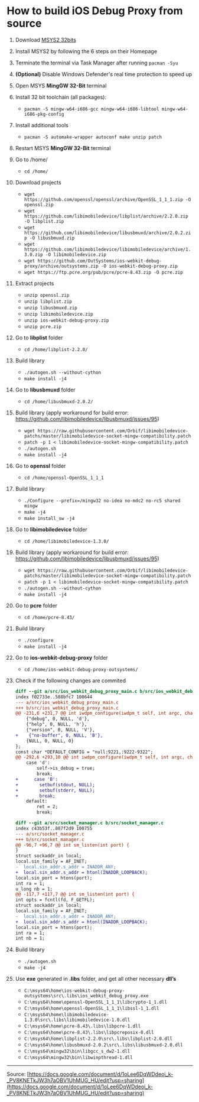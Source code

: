 # How to build iOS Debug Proxy from source

1. Download [MSYS2 32bits](http://www.msys2.org/)

2. Install MSYS2 by following the 6 steps on their Homepage

3. Terminate the terminal via Task Manager after running `pacman -Syu`

4. **(Optional)** Disable Windows Defender's real time protection to speed up

5. Open MSYS **MingGW 32-Bit** terminal

6. Install 32 bit toolchain (all packages):
    * `pacman -S mingw-w64-i686-gcc mingw-w64-i686-libtool mingw-w64-i686-pkg-config`

7. Install additional tools
    * `pacman -S automake-wrapper autoconf make unzip patch`

8. Restart MSYS **MingGW 32-Bit** terminal

9. Go to /home/
    * `cd /home/`

10. Download projects
    * `wget https://github.com/openssl/openssl/archive/OpenSSL_1_1_1.zip -O openssl.zip`
    * `wget https://github.com/libimobiledevice/libplist/archive/2.2.0.zip -O libplist.zip`
    * `wget https://github.com/libimobiledevice/libusbmuxd/archive/2.0.2.zip -O libusbmuxd.zip`
    * `wget https://github.com/libimobiledevice/libimobiledevice/archive/1.3.0.zip -O libimobiledevice.zip`
    * `wget https://github.com/OutSystems/ios-webkit-debug-proxy/archive/outsystems.zip -O ios-webkit-debug-proxy.zip`
    * `wget https://ftp.pcre.org/pub/pcre/pcre-8.43.zip -O pcre.zip`

11. Extract projects
    * `unzip openssl.zip`
    * `unzip libplist.zip`
    * `unzip libusbmuxd.zip`
    * `unzip libimobiledevice.zip`
    * `unzip ios-webkit-debug-proxy.zip`
    * `unzip pcre.zip`

12. Go to **libplist** folder
    * `cd /home/libplist-2.2.0/`

13. Build library
    * `./autogen.sh --without-cython`
    * `make install -j4`

14. Go to **libusbmuxd** folder
    * `cd /home/libusbmuxd-2.0.2/`

15. Build library (apply workaround for build error: https://github.com/libimobiledevice/libusbmuxd/issues/95)
	* `wget https://raw.githubusercontent.com/Orbif/libimobiledevice-patchs/master/libimobiledevice-socket-mingw-compatibility.patch`
	* `patch -p 1 < libimobiledevice-socket-mingw-compatibility.patch`
    * `./autogen.sh`
    * `make install -j4`

16. Go to **openssl** folder
    * `cd /home/openssl-OpenSSL_1_1_1`

17. Build library
    * `./Configure --prefix=/mingw32 no-idea no-mdc2 no-rc5 shared mingw`
    * `make -j4`
    * `make install_sw -j4`

18. Go to **libimobiledevice** folder
    * `cd /home/libimobiledevice-1.3.0/`

19. Build library (apply workaround for build error: https://github.com/libimobiledevice/libusbmuxd/issues/95)
	* `wget https://raw.githubusercontent.com/Orbif/libimobiledevice-patchs/master/libimobiledevice-socket-mingw-compatibility.patch`
	* `patch -p 1 < libimobiledevice-socket-mingw-compatibility.patch`
    * `./autogen.sh --without-cython`
    * `make install -j4`

20. Go to **pcre** folder
    * `cd /home/pcre-8.43/`

21. Build library
    * `./configure`
    * `make install -j4`

22. Go to **ios-webkit-debug-proxy** folder
    * `cd /home/ios-webkit-debug-proxy-outsystems/`

23. Check if the following changes are commited
    ```diff
    diff --git a/src/ios_webkit_debug_proxy_main.c b/src/ios_webkit_debug_proxy_main.c
    index f02733e..588bfc7 100644
    --- a/src/ios_webkit_debug_proxy_main.c
    +++ b/src/ios_webkit_debug_proxy_main.c
    @@ -231,6 +231,7 @@ int iwdpm_configure(iwdpm_t self, int argc, char **argv) {
        {"debug", 0, NULL, 'd'},
        {"help", 0, NULL, 'h'},
        {"version", 0, NULL, 'V'},
    +    {"no-buffer", 0, NULL, 'B'},
        {NULL, 0, NULL, 0}
    };
    const char *DEFAULT_CONFIG = "null:9221,:9222-9322";
    @@ -292,6 +293,10 @@ int iwdpm_configure(iwdpm_t self, int argc, char **argv) {
        case 'd':
            self->is_debug = true;
            break;
    +      case 'B':
    +        setbuf(stdout, NULL);
    +        setbuf(stderr, NULL);
    +        break;
        default:
            ret = 2;
            break;
    ```

    ```diff
    diff --git a/src/socket_manager.c b/src/socket_manager.c
    index c43b53f..807f2d9 100755
    --- a/src/socket_manager.c
    +++ b/src/socket_manager.c
    @@ -96,7 +96,7 @@ int sm_listen(int port) {
    }
    struct sockaddr_in local;
    local.sin_family = AF_INET;
    -  local.sin_addr.s_addr = INADDR_ANY;
    +  local.sin_addr.s_addr = htonl(INADDR_LOOPBACK);
    local.sin_port = htons(port);
    int ra = 1;
    u_long nb = 1;
    @@ -117,7 +117,7 @@ int sm_listen(int port) {
    int opts = fcntl(fd, F_GETFL);
    struct sockaddr_in local;
    local.sin_family = AF_INET;
    -  local.sin_addr.s_addr = INADDR_ANY;
    +  local.sin_addr.s_addr = htonl(INADDR_LOOPBACK);
    local.sin_port = htons(port);
    int ra = 1;
    int nb = 1;
    ```

24. Build library
    * `./autogen.sh`
    * `make -j4`

25. Use **exe** generated in **.libs** folder, and get all other necessary **dll’s**
    * `C:\msys64\home\ios-webkit-debug-proxy-outsystems\src\.libs\ios_webkit_debug_proxy.exe`
    * `C:\msys64\home\openssl-OpenSSL_1_1_1\libcrypto-1_1.dll`
    * `C:\msys64\home\openssl-OpenSSL_1_1_1\libssl-1_1.dll`
    * `C:\msys64\home\libimobiledevice-1.3.0\src\.libs\libimobiledevice-1.0.dll`
    * `C:\msys64\home\pcre-8.43\.libs\libpcre-1.dll`
    * `C:\msys64\home\pcre-8.43\.libs\libpcreposix-0.dll`
    * `C:\msys64\home\libplist-2.2.0\src\.libs\libplist-2.0.dll`
    * `C:\msys64\home\libusbmuxd-2.0.2\src\.libs\libusbmuxd-2.0.dll`
    * `C:\msys64\mingw32\bin\libgcc_s_dw2-1.dll`
    * `C:\msys64\mingw32\bin\libwinpthread-1.dll`

---

Source: [https://docs.google.com/document/d/1oLee6DqWDdeoi_k-_PV8KNETkJW3h7aOBV1UhMUG_HU/edit?usp=sharing](https://docs.google.com/document/d/1oLee6DqWDdeoi_k-_PV8KNETkJW3h7aOBV1UhMUG_HU/edit?usp=sharing)
